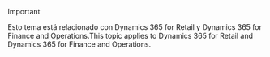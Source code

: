 > [!IMPORTANT]
> <span data-ttu-id="6e72f-101">Esto tema está relacionado con Dynamics 365 for Retail y Dynamics 365 for Finance and Operations.</span><span class="sxs-lookup"><span data-stu-id="6e72f-101">This topic applies to Dynamics 365 for Retail and Dynamics 365 for Finance and Operations.</span></span>
